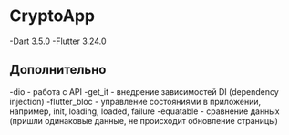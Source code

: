 # CryptoApp

-Dart 3.5.0
-Flutter 3.24.0

## Дополнительно
-dio - работа с API
-get_it - внедрение зависимостей DI (dependency injection)
-flutter_bloc - управление состояниями в приложении, например, init, loading, loaded, failure
-equatable - сравнение данных (пришли одинаковые данные, не происходит обновление страницы)



